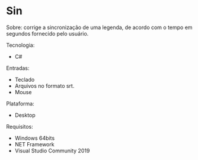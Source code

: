 # Sin

Sobre: corrige a sincronização de uma legenda, de acordo com o tempo em segundos fornecido pelo usuário.

Tecnologia: 
  - C#

Entradas: 
  - Teclado
  - Arquivos no formato srt.
  - Mouse

Plataforma: 
  - Desktop

Requisitos: 
  - Windows 64bits
  - NET Framework
  - Visual Studio Community 2019
